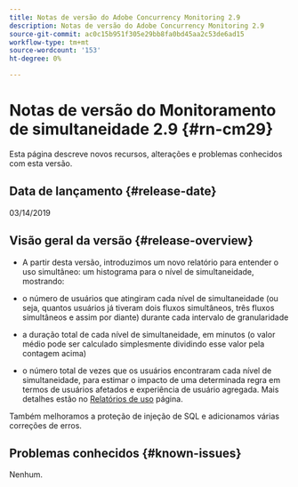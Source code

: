 ```yaml
---
title: Notas de versão do Adobe Concurrency Monitoring 2.9
description: Notas de versão do Adobe Concurrency Monitoring 2.9
source-git-commit: ac0c15b951f305e29bb8fa0bd45aa2c53de6ad15
workflow-type: tm+mt
source-wordcount: '153'
ht-degree: 0%

---
```



# Notas de versão do Monitoramento de simultaneidade 2.9 {#rn-cm29}

Esta página descreve novos recursos, alterações e problemas conhecidos com esta versão.

## Data de lançamento {#release-date}

03/14/2019


## Visão geral da versão {#release-overview}

* A partir desta versão, introduzimos um novo relatório para entender o uso simultâneo: um histograma para o nível de simultaneidade, mostrando:

* o número de usuários que atingiram cada nível de simultaneidade (ou seja, quantos usuários já tiveram dois fluxos simultâneos, três fluxos simultâneos e assim por diante) durante cada intervalo de granularidade
* a duração total de cada nível de simultaneidade, em minutos (o valor médio pode ser calculado simplesmente dividindo esse valor pela contagem acima)
* o número total de vezes que os usuários encontraram cada nível de simultaneidade, para estimar o impacto de uma determinada regra em termos de usuários afetados e experiência de usuário agregada. Mais detalhes estão no [Relatórios de uso](/help/concurrency-monitoring/cm-usage-reports.md) página.

Também melhoramos a proteção de injeção de SQL e adicionamos várias correções de erros.

## Problemas conhecidos {#known-issues}

Nenhum.
